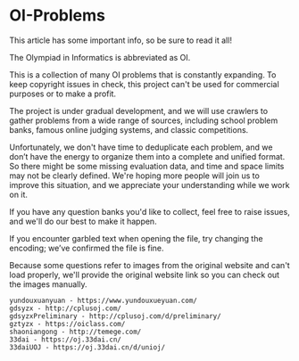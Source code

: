 # OI-Problems

This article has some important info, so be sure to read it all!

The Olympiad in Informatics is abbreviated as OI.

This is a collection of many OI problems that is constantly expanding. To keep copyright issues in check, this project can't be used for commercial purposes or to make a profit.

The project is under gradual development, and we will use crawlers to gather problems from a wide range of sources, including school problem banks, famous online judging systems, and classic competitions.

Unfortunately, we don't have time to deduplicate each problem, and we don’t have the energy to organize them into a complete and unified format. So there might be some missing evaluation data, and time and space limits may not be clearly defined. We're hoping more people will join us to improve this situation, and we appreciate your understanding while we work on it.

If you have any question banks you'd like to collect, feel free to raise issues, and we'll do our best to make it happen.

If you encounter garbled text when opening the file, try changing the encoding; we’ve confirmed the file is fine.

Because some questions refer to images from the original website and can't load properly, we'll provide the original website link so you can check out the images manually.

```text
yundouxuanyuan - https://www.yundouxueyuan.com/
gdsyzx - http://cplusoj.com/
gdsyzxPreliminary - http://cplusoj.com/d/preliminary/
gztyzx - https://oiclass.com/
shaoniangong - http://temege.com/
33dai - https://oj.33dai.cn/
33daiUOJ - https://oj.33dai.cn/d/unioj/
```